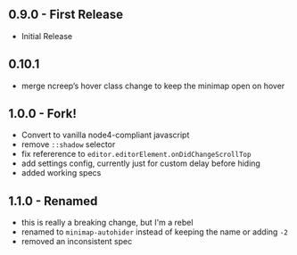 ## 0.9.0 - First Release
* Initial Release
## 0.10.1
* merge ncreep’s hover class change to keep the minimap open on hover
## 1.0.0 - Fork!
* Convert to vanilla node4-compliant javascript
* remove `::shadow` selector
* fix refererence to `editor.editorElement.onDidChangeScrollTop`
* add settings config, currently just for custom delay before hiding
* added working specs
## 1.1.0 - Renamed
* this is really a breaking change, but I'm a rebel
* renamed to `minimap-autohider` instead of keeping the name or adding `-2`
* removed an inconsistent spec

